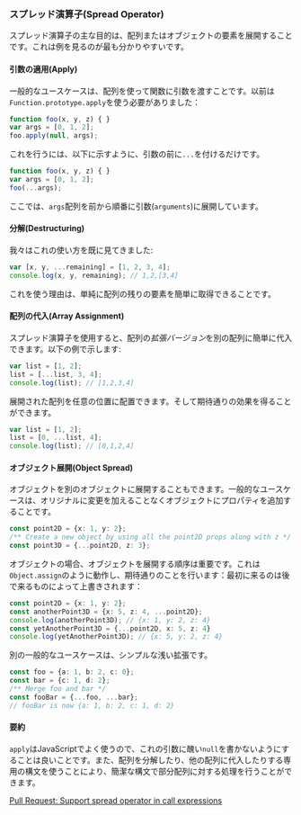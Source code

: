 ### スプレッド演算子(Spread Operator)

スプレッド演算子の主な目的は、配列またはオブジェクトの要素を展開することです。これは例を見るのが最も分かりやすいです。

#### 引数の適用(Apply)
一般的なユースケースは、配列を使って関数に引数を渡すことです。以前は`Function.prototype.apply`を使う必要がありました：

```ts
function foo(x, y, z) { }
var args = [0, 1, 2];
foo.apply(null, args);
```

これを行うには、以下に示すように、引数の前に`...`を付けるだけです。

```ts
function foo(x, y, z) { }
var args = [0, 1, 2];
foo(...args);
```

ここでは、`args`配列を前から順番に引数(`arguments`)に展開しています。

#### 分解(Destructuring)
我々はこれの使い方を既に見てきました:

```ts
var [x, y, ...remaining] = [1, 2, 3, 4];
console.log(x, y, remaining); // 1,2,[3,4]
```
これを使う理由は、単純に配列の残りの要素を簡単に取得できることです。

#### 配列の代入(Array Assignment)
スプレッド演算子を使用すると、配列の*拡張バージョン*を別の配列に簡単に代入できます。以下の例で示します:

```ts
var list = [1, 2];
list = [...list, 3, 4];
console.log(list); // [1,2,3,4]
```

展開された配列を任意の位置に配置できます。そして期待通りの効果を得ることができます。

```ts
var list = [1, 2];
list = [0, ...list, 4];
console.log(list); // [0,1,2,4]
```

#### オブジェクト展開(Object Spread)
オブジェクトを別のオブジェクトに展開することもできます。一般的なユースケースは、オリジナルに変更を加えることなくオブジェクトにプロパティを追加することです。

```ts
const point2D = {x: 1, y: 2};
/** Create a new object by using all the point2D props along with z */
const point3D = {...point2D, z: 3};
```

オブジェクトの場合、オブジェクトを展開する順序は重要です。これは`Object.assign`のように動作し、期待通りのことを行います：最初に来るのは後で来るものによって上書きされます：

```ts
const point2D = {x: 1, y: 2};
const anotherPoint3D = {x: 5, z: 4, ...point2D};
console.log(anotherPoint3D); // {x: 1, y: 2, z: 4}
const yetAnotherPoint3D = {...point2D, x: 5, z: 4}
console.log(yetAnotherPoint3D); // {x: 5, y: 2, z: 4}
```

別の一般的なユースケースは、シンプルな浅い拡張です。

```ts
const foo = {a: 1, b: 2, c: 0};
const bar = {c: 1, d: 2};
/** Merge foo and bar */
const fooBar = {...foo, ...bar};
// fooBar is now {a: 1, b: 2, c: 1, d: 2}
```

#### 要約
`apply`はJavaScriptでよく使うので、これの引数に醜い`null`を書かないようにすることは良いことです。また、配列を分解したり、他の配列に代入したりする専用の構文を使うことにより、簡潔な構文で部分配列に対する処理を行うことができます。


[Pull Request: Support spread operator in call expressions](https://github.com/Microsoft/TypeScript/pull/1931)
